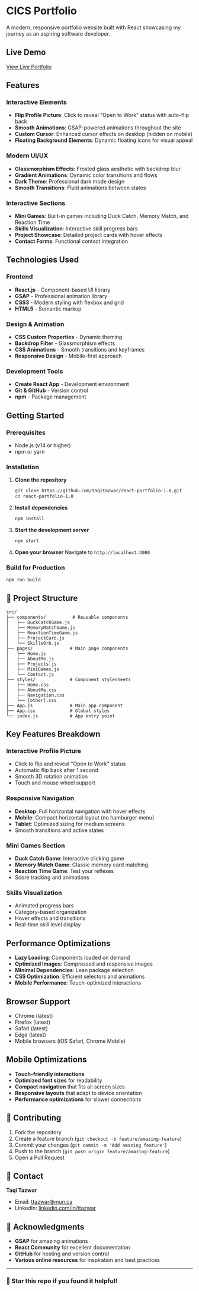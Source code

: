 # CICS Portfolio

A modern, responsive portfolio website built with React showcasing my journey as an aspiring software developer.

## Live Demo

[View Live Portfolio](https://taqitazwar.com)

## Features

### Interactive Elements
- **Flip Profile Picture**: Click to reveal "Open to Work" status with auto-flip back
- **Smooth Animations**: GSAP-powered animations throughout the site
- **Custom Cursor**: Enhanced cursor effects on desktop (hidden on mobile)
- **Floating Background Elements**: Dynamic floating icons for visual appeal

### Modern UI/UX
- **Glassmorphism Effects**: Frosted glass aesthetic with backdrop blur
- **Gradient Animations**: Dynamic color transitions and flows
- **Dark Theme**: Professional dark mode design
- **Smooth Transitions**: Fluid animations between states

### Interactive Sections
- **Mini Games**: Built-in games including Duck Catch, Memory Match, and Reaction Time
- **Skills Visualization**: Interactive skill progress bars
- **Project Showcase**: Detailed project cards with hover effects
- **Contact Forms**: Functional contact integration

## Technologies Used

### Frontend
- **React.js** - Component-based UI library
- **GSAP** - Professional animation library
- **CSS3** - Modern styling with flexbox and grid
- **HTML5** - Semantic markup

### Design & Animation
- **CSS Custom Properties** - Dynamic theming
- **Backdrop Filter** - Glassmorphism effects
- **CSS Animations** - Smooth transitions and keyframes
- **Responsive Design** - Mobile-first approach

### Development Tools
- **Create React App** - Development environment
- **Git & GitHub** - Version control
- **npm** - Package management

## Getting Started

### Prerequisites
- Node.js (v14 or higher)
- npm or yarn

### Installation

1. **Clone the repository**
   ```bash
   git clone https://github.com/taqitazwar/react-portfolio-1.0.git
   cd react-portfolio-1.0
   ```

2. **Install dependencies**
   ```bash
   npm install
   ```

3. **Start the development server**
   ```bash
   npm start
   ```

4. **Open your browser**
   Navigate to `http://localhost:3000`

### Build for Production

```bash
npm run build
```

## 📁 Project Structure

```
src/
├── components/          # Reusable components
│   ├── DuckCatchGame.js
│   ├── MemoryMatchGame.js
│   ├── ReactionTimeGame.js
│   ├── ProjectCard.js
│   └── SkillsOrb.js
├── pages/              # Main page components
│   ├── Home.js
│   ├── AboutMe.js
│   ├── Projects.js
│   ├── MiniGames.js
│   └── Contact.js
├── styles/             # Component stylesheets
│   ├── Home.css
│   ├── AboutMe.css
│   ├── Navigation.css
│   └── [other].css
├── App.js              # Main app component
├── App.css             # Global styles
└── index.js            # App entry point
```

##  Key Features Breakdown

### Interactive Profile Picture
- Click to flip and reveal "Open to Work" status
- Automatic flip back after 1 second
- Smooth 3D rotation animation
- Touch and mouse wheel support

### Responsive Navigation
- **Desktop**: Full horizontal navigation with hover effects
- **Mobile**: Compact horizontal layout (no hamburger menu)
- **Tablet**: Optimized sizing for medium screens
- Smooth transitions and active states

### Mini Games Section
- **Duck Catch Game**: Interactive clicking game
- **Memory Match Game**: Classic memory card matching
- **Reaction Time Game**: Test your reflexes
- Score tracking and animations

### Skills Visualization
- Animated progress bars
- Category-based organization
- Hover effects and transitions
- Real-time skill level display

##  Performance Optimizations

- **Lazy Loading**: Components loaded on demand
- **Optimized Images**: Compressed and responsive images
- **Minimal Dependencies**: Lean package selection
- **CSS Optimization**: Efficient selectors and animations
- **Mobile Performance**: Touch-optimized interactions

## Browser Support

- Chrome (latest)
- Firefox (latest)
- Safari (latest)
- Edge (latest)
- Mobile browsers (iOS Safari, Chrome Mobile)

## Mobile Optimizations

- **Touch-friendly interactions**
- **Optimized font sizes** for readability
- **Compact navigation** that fits all screen sizes
- **Responsive layouts** that adapt to device orientation
- **Performance optimizations** for slower connections

## 🤝 Contributing

1. Fork the repository
2. Create a feature branch (`git checkout -b feature/amazing-feature`)
3. Commit your changes (`git commit -m 'Add amazing feature'`)
4. Push to the branch (`git push origin feature/amazing-feature`)
5. Open a Pull Request

## 📧 Contact

**Taqi Tazwar**
- Email: [ttazwar@mun.ca](mailto:ttazwar@mun.ca)
- LinkedIn: [linkedin.com/in/ttazwar](https://linkedin.com/in/ttazwar)

## 🙏 Acknowledgments

- **GSAP** for amazing animations
- **React Community** for excellent documentation
- **GitHub** for hosting and version control
- **Various online resources** for inspiration and best practices

---

### 🌟 Star this repo if you found it helpful!
